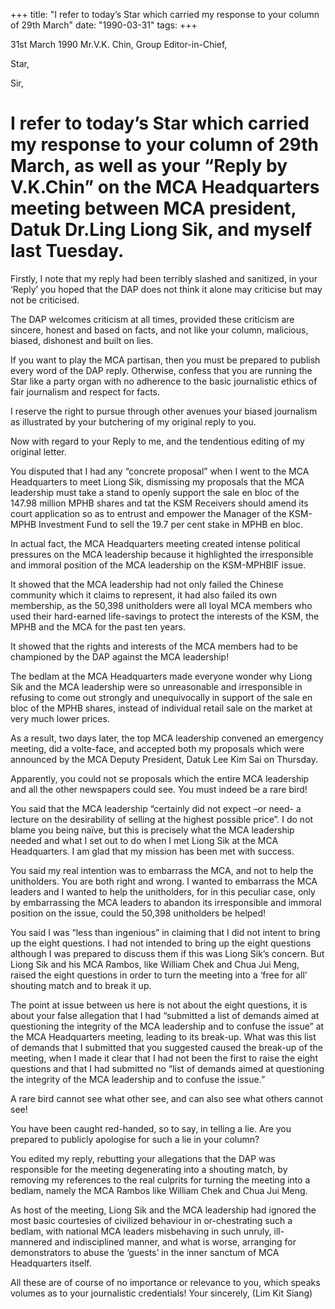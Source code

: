 +++ 
title: "I refer to today’s Star which carried my response to your column of 29th March"
date: "1990-03-31"
tags:
+++

31st March 1990
Mr.V.K. Chin, 
Group Editor-in-Chief,

Star,

Sir,

# I refer to today’s Star which carried my response to your column of 29th March, as well as your “Reply by V.K.Chin” on the MCA Headquarters meeting between MCA president, Datuk Dr.Ling Liong Sik, and myself last Tuesday. 

Firstly, I note that my reply had been terribly slashed and sanitized, in your ‘Reply’ you hoped that the DAP does not think it alone may criticise but may not be criticised.</u>

The DAP welcomes criticism at all times, provided these criticism are sincere, honest and based on facts, and not like your column, malicious, biased, dishonest and built on lies.

If you want to play the MCA partisan, then you must be prepared to publish every word of the DAP reply. Otherwise, confess that you are running the Star like a party organ with no adherence to the basic journalistic ethics of fair journalism and respect for facts.

I reserve the right to pursue through other avenues your biased journalism as illustrated by your butchering of my original reply to you.

Now with regard to your Reply to me, and the tendentious editing of my original letter.

You disputed that I had any “concrete proposal” when I went to the MCA Headquarters to meet Liong Sik, dismissing my proposals that the MCA leadership must take a stand to openly support the sale en bloc of the 147.98 million MPHB shares and tat the KSM Receivers should amend its court application so as to entrust and empower the Manager of the KSM-MPHB Investment Fund to sell the 19.7 per cent stake in MPHB en bloc.

In actual fact, the MCA Headquarters meeting created intense political pressures on the MCA leadership because it highlighted the irresponsible and immoral position of the MCA leadership on the KSM-MPHBIF issue.

It showed that the MCA leadership had not only failed the Chinese community which it claims to represent, it had also failed its own membership, as the 50,398 unitholders were all loyal MCA members who used their hard-earned life-savings to protect the interests of the KSM, the MPHB and the MCA for the past ten years.

It showed that the rights and interests of the MCA members had to be championed by the DAP against the MCA leadership!

The bedlam at the MCA Headquarters made everyone wonder why Liong Sik and the MCA leadership were so unreasonable and irresponsible in refusing to come out strongly and unequivocally in support of the sale en bloc of the MPHB shares, instead of individual retail sale on the market at very much lower prices.

As a result, two days later, the top MCA leadership convened an emergency meeting, did a volte-face, and accepted both my proposals which were announced by the MCA Deputy President, Datuk Lee Kim Sai on Thursday.

Apparently, you could not se proposals which the entire MCA leadership and all the other newspapers could see. You must indeed be a rare bird!

You said that the MCA leadership “certainly did not expect –or need- a lecture on the desirability of selling at the highest possible price”. I do not blame you being naïve, but this is precisely what the MCA leadership needed and what I set out to do when I met Liong Sik at the MCA Headquarters. I am glad that my mission has been met with success.

You said my real intention was to embarrass the MCA, and not to help the unitholders. You are both right and wrong. I wanted to embarrass the MCA leaders and I wanted to help the unitholders, for in this peculiar case, only by embarrassing the MCA leaders to abandon its irresponsible and immoral position on the issue, could the 50,398 unitholders be helped!

You said I was “less than ingenious” in claiming that I did not intent to bring up the eight questions. I had not intended to bring up the eight questions although I was prepared to discuss them if this was Liong Sik’s concern. But Liong Sik and his MCA Rambos, like William Chek and Chua Jui Meng, raised the eight questions in order to turn the meeting into a ‘free for all’ shouting match and to break it up.

The point at issue between us here is not about the eight questions, it is about your false allegation that I had “submitted a list of demands aimed at questioning the integrity of the MCA leadership and to confuse the issue” at the MCA Headquarters meeting, leading to its break-up. What was this list of demands that I submitted that you suggested caused the break-up of the meeting, when I made it clear that I had not been the first to raise the eight questions and that I had submitted no “list of demands aimed at questioning the integrity of the MCA leadership and to confuse the issue.”

A rare bird cannot see what other see, and can also see what others cannot see!

You have been caught red-handed, so to say, in telling a lie. Are you prepared to publicly apologise for such a lie in your column?

You edited my reply, rebutting your allegations that the DAP was responsible for the meeting degenerating into a shouting match, by removing my references to the real culprits for turning the meeting into a bedlam, namely the MCA Rambos like William Chek and Chua Jui Meng.

As host of the meeting, Liong Sik and the MCA leadership had ignored the most basic courtesies of civilized behaviour in or-chestrating such a bedlam, with national MCA leaders misbehaving in such unruly, ill-mannered and indisciplined manner, and what is worse, arranging for demonstrators to abuse the ‘guests’ in the inner sanctum of MCA Headquarters itself.

All these are of course of no importance or relevance to you, which speaks volumes as to your journalistic credentials!
Your sincerely, 
(Lim Kit Siang)
 
